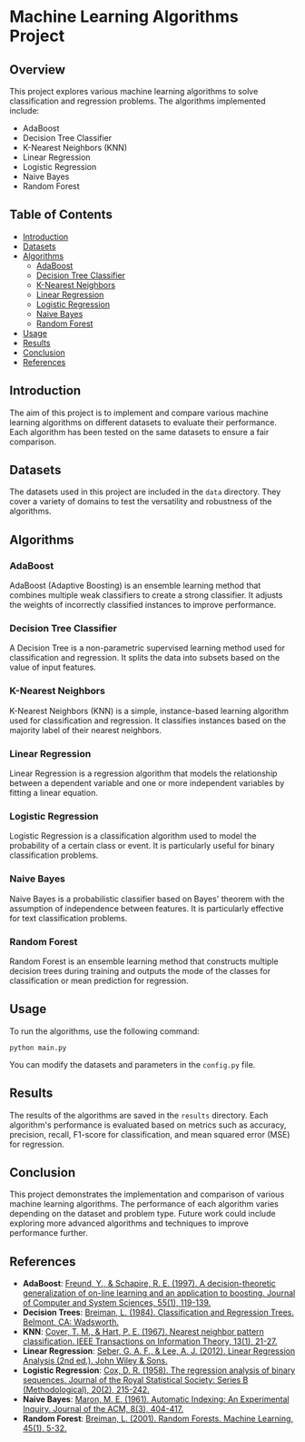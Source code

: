 
 <h1>Machine Learning Algorithms Project</h1>

  <h2>Overview</h2>
        <p>This project explores various machine learning algorithms to solve classification and regression problems. The algorithms implemented include:</p>
        <ul>
            <li>AdaBoost</li>
            <li>Decision Tree Classifier</li>
            <li>K-Nearest Neighbors (KNN)</li>
            <li>Linear Regression</li>
            <li>Logistic Regression</li>
            <li>Naive Bayes</li>
            <li>Random Forest</li>
        </ul>

  <h2>Table of Contents</h2>
        <ul>
            <li><a href="#introduction">Introduction</a></li>
            <li><a href="#datasets">Datasets</a></li>
            <li><a href="#algorithms">Algorithms</a>
                <ul>
                    <li><a href="#adaboost">AdaBoost</a></li>
                    <li><a href="#decision-tree-classifier">Decision Tree Classifier</a></li>
                    <li><a href="#k-nearest-neighbors">K-Nearest Neighbors</a></li>
                    <li><a href="#linear-regression">Linear Regression</a></li>
                    <li><a href="#logistic-regression">Logistic Regression</a></li>
                    <li><a href="#naive-bayes">Naive Bayes</a></li>
                    <li><a href="#random-forest">Random Forest</a></li>
                </ul>
            </li>
            <li><a href="#usage">Usage</a></li>
            <li><a href="#results">Results</a></li>
            <li><a href="#conclusion">Conclusion</a></li>
            <li><a href="#references">References</a></li>
        </ul>

   <h2>Introduction</h2>
        <p>The aim of this project is to implement and compare various machine learning algorithms on different datasets to evaluate their performance. Each algorithm has been tested on the same datasets to ensure a fair comparison.</p>

  

   <h2 id="datasets">Datasets</h2>
        <p>The datasets used in this project are included in the <code>data</code> directory. They cover a variety of domains to test the versatility and robustness of the algorithms.</p>
 <h2 id="algorithms">Algorithms</h2>

   <h3 id="adaboost">AdaBoost</h3>
        <p>AdaBoost (Adaptive Boosting) is an ensemble learning method that combines multiple weak classifiers to create a strong classifier. It adjusts the weights of incorrectly classified instances to improve performance.</p>

   <h3 id="decision-tree-classifier">Decision Tree Classifier</h3>
        <p>A Decision Tree is a non-parametric supervised learning method used for classification and regression. It splits the data into subsets based on the value of input features.</p>

  <h3 id="k-nearest-neighbors">K-Nearest Neighbors</h3>
        <p>K-Nearest Neighbors (KNN) is a simple, instance-based learning algorithm used for classification and regression. It classifies instances based on the majority label of their nearest neighbors.</p>

   <h3 id="linear-regression">Linear Regression</h3>
        <p>Linear Regression is a regression algorithm that models the relationship between a dependent variable and one or more independent variables by fitting a linear equation.</p>

  <h3 id="logistic-regression">Logistic Regression</h3>
        <p>Logistic Regression is a classification algorithm used to model the probability of a certain class or event. It is particularly useful for binary classification problems.</p>

  <h3 id="naive-bayes">Naive Bayes</h3>
        <p>Naive Bayes is a probabilistic classifier based on Bayes' theorem with the assumption of independence between features. It is particularly effective for text classification problems.</p>

   <h3 id="random-forest">Random Forest</h3>
        <p>Random Forest is an ensemble learning method that constructs multiple decision trees during training and outputs the mode of the classes for classification or mean prediction for regression.</p>

  <h2 id="usage">Usage</h2>
        <p>To run the algorithms, use the following command:</p>
        <pre><code>python main.py</code></pre>
        <p>You can modify the datasets and parameters in the <code>config.py</code> file.</p>

  <h2 id="results">Results</h2>
        <p>The results of the algorithms are saved in the <code>results</code> directory. Each algorithm's performance is evaluated based on metrics such as accuracy, precision, recall, F1-score for classification, and mean squared error (MSE) for regression.</p>

   <h2 id="conclusion">Conclusion</h2>
        <p>This project demonstrates the implementation and comparison of various machine learning algorithms. The performance of each algorithm varies depending on the dataset and problem type. Future work could include exploring more advanced algorithms and techniques to improve performance further.</p>

  <h2 id="references">References</h2>
        <ul>
            <li><strong>AdaBoost</strong>: <a href="https://www.sciencedirect.com/science/article/pii/S002200009791504X">Freund, Y., & Schapire, R. E. (1997). A decision-theoretic generalization of on-line learning and an application to boosting. Journal of Computer and System Sciences, 55(1), 119-139.</a></li>
            <li><strong>Decision Trees</strong>: <a href="https://www.stat.berkeley.edu/~breiman/RandomForests/cc_home.htm">Breiman, L. (1984). Classification and Regression Trees. Belmont, CA: Wadsworth.</a></li>
            <li><strong>KNN</strong>: <a href="https://ieeexplore.ieee.org/document/1053964">Cover, T. M., & Hart, P. E. (1967). Nearest neighbor pattern classification. IEEE Transactions on Information Theory, 13(1), 21-27.</a></li>
            <li><strong>Linear Regression</strong>: <a href="https://www.wiley.com/en-us/Linear+Regression+Analysis%2C+2nd+Edition-p-9780471616530">Seber, G. A. F., & Lee, A. J. (2012). Linear Regression Analysis (2nd ed.). John Wiley & Sons.</a></li>
            <li><strong>Logistic Regression</strong>: <a href="https://rss.onlinelibrary.wiley.com/doi/10.1111/j.2517-6161.1958.tb00292.x">Cox, D. R. (1958). The regression analysis of binary sequences. Journal of the Royal Statistical Society: Series B (Methodological), 20(2), 215-242.</a></li>
            <li><strong>Naive Bayes</strong>: <a href="https://dl.acm.org/doi/10.1145/321075.321084">Maron, M. E. (1961). Automatic Indexing: An Experimental Inquiry. Journal of the ACM, 8(3), 404-417.</a></li>
            <li><strong>Random Forest</strong>: <a href="https://link.springer.com/article/10.1023/A:1010933404324">Breiman, L. (2001). Random Forests. Machine Learning, 45(1), 5-32.</a></li>
</ul>


